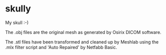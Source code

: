 # skully
My skull :-)

The .obj files are the original mesh as generated by Osirix DICOM software.

The .stl files have been transformed and cleaned up by Meshlab using the .mlx filter script and 'Auto Repaired' by Netfabb Basic.

